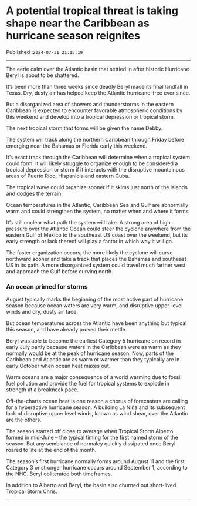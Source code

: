 # A potential tropical threat is taking shape near the Caribbean as hurricane season reignites

Published :`2024-07-31 21:15:19`

---

The eerie calm over the Atlantic basin that settled in after historic Hurricane Beryl is about to be shattered.

It’s been more than three weeks since deadly Beryl made its final landfall in Texas. Dry, dusty air has helped keep the Atlantic hurricane-free ever since.

But a disorganized area of showers and thunderstorms in the eastern Caribbean is expected to encounter favorable atmospheric conditions by this weekend and develop into a tropical depression or tropical storm.

The next tropical storm that forms will be given the name Debby.

The system will track along the northern Caribbean through Friday before emerging near the Bahamas or Florida early this weekend.

It’s exact track through the Caribbean will determine when a tropical system could form. It will likely struggle to organize enough to be considered a tropical depression or storm if it interacts with the disruptive mountainous areas of Puerto Rico, Hispaniola and eastern Cuba.

The tropical wave could organize sooner if it skims just north of the islands and dodges the terrain.

Ocean temperatures in the Atlantic, Caribbean Sea and Gulf are abnormally warm and could strengthen the system, no matter when and where it forms.

It’s still unclear what path the system will take. A strong area of high pressure over the Atlantic Ocean could steer the cyclone anywhere from the eastern Gulf of Mexico to the southeast US coast over the weekend, but its early strength or lack thereof will play a factor in which way it will go.

The faster organization occurs, the more likely the cyclone will curve northward sooner and take a track that places the Bahamas and southeast US in its path. A more disorganized system could travel much farther west and approach the Gulf before curving north.

### An ocean primed for storms

August typically marks the beginning of the most active part of hurricane season because ocean waters are very warm, and disruptive upper-level winds and dry, dusty air fade.

But ocean temperatures across the Atlantic have been anything but typical this season, and have already proved their mettle.

Beryl was able to become the earliest Category 5 hurricane on record in early July partly because waters in the Caribbean were as warm as they normally would be at the peak of hurricane season. Now, parts of the Caribbean and Atlantic are as warm or warmer than they typically are in early October when ocean heat maxes out.

Warm oceans are a major consequence of a world warming due to fossil fuel pollution and provide the fuel for tropical systems to explode in strength at a breakneck pace.

Off-the-charts ocean heat is one reason a chorus of forecasters are calling for a hyperactive hurricane season. A building La Niña and its subsequent lack of disruptive upper level winds, known as wind shear, over the Atlantic are the others.

The season started off close to average when Tropical Storm Alberto formed in mid-June – the typical timing for the first named storm of the season. But any semblance of normalcy quickly dissipated once Beryl roared to life at the end of the month.

The season’s first hurricane normally forms around August 11 and the first Category 3 or stronger hurricane occurs around September 1, according to the NHC. Beryl obliterated both timeframes.

In addition to Alberto and Beryl, the basin also churned out short-lived Tropical Storm Chris.

---

